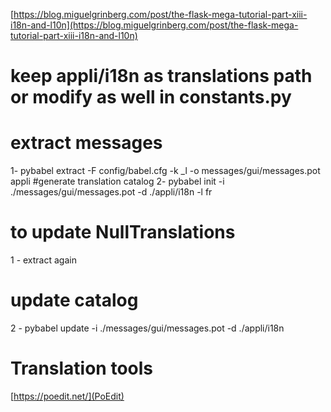 [https://blog.miguelgrinberg.com/post/the-flask-mega-tutorial-part-xiii-i18n-and-l10n](https://blog.miguelgrinberg.com/post/the-flask-mega-tutorial-part-xiii-i18n-and-l10n)
# keep appli/i18n as  translations path or modify as well in constants.py
# extract messages
1- pybabel extract -F config/babel.cfg -k _l -o messages/gui/messages.pot appli
#generate translation catalog
2- pybabel init -i ./messages/gui/messages.pot -d ./appli/i18n -l fr


# to update NullTranslations
1 - extract again
# update catalog
2 - pybabel update -i ./messages/gui/messages.pot -d ./appli/i18n

# Translation tools
[https://poedit.net/](PoEdit)   
